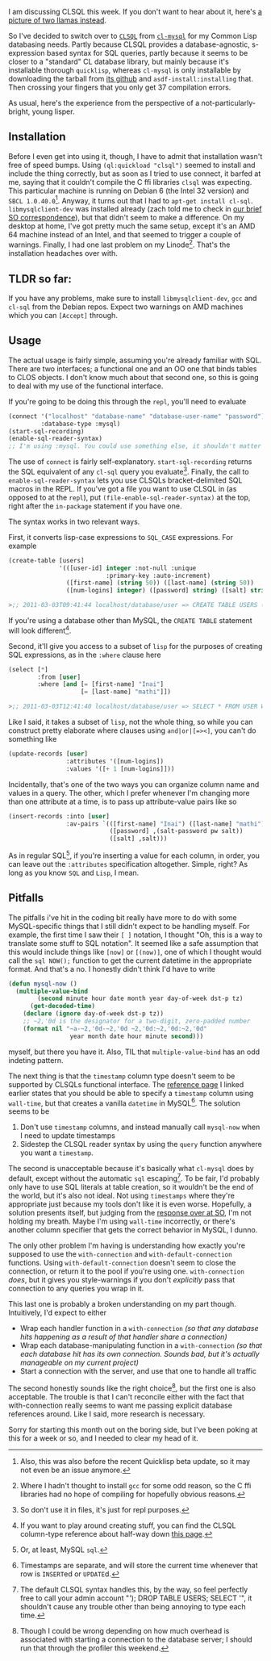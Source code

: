 I am discussing CLSQL this week. If you don't want to hear about it, here's [a picture of two llamas instead](http://s521.photobucket.com/albums/w334/smackentosh/?action=view&current=1275822438839.jpg&mediafilter=images).

So I've decided to switch over to [`CLSQL`](http://clsql.b9.com/) from [`cl-mysql`](http://www.hackinghat.com/index.php/cl-mysql) for my Common Lisp databasing needs. Partly because CLSQL provides a database-agnostic, s-expression based syntax for SQL queries, partly because it seems to be closer to a "standard" CL database library, but mainly because it's installable thorough `quicklisp`, whereas `cl-mysql` is only installable by downloading the tarball from [its github](https://github.com/hackinghat/cl-mysql) and `asdf-install:installing` that. Then crossing your fingers that you only get 37 compilation errors.

As usual, here's the experience from the perspective of a not-particularly-bright, young lisper.

## Installation

Before I even get into using it, though, I have to admit that installation wasn't free of speed bumps. Using `(ql:quickload "clsql")` seemed to install and include the thing correctly, but as soon as I tried to use connect, it barfed at me, saying that it couldn't compile the C ffi libraries `clsql` was expecting. This particular machine is running on Debian 6 (the Intel 32 version) and `SBCL 1.0.40.0`[^also]. Anyway, it turns out that I had to `apt-get install cl-sql`. `libmysqlclient-dev` was installed already (zach told me to check in [our brief SO correspondence](http://stackoverflow.com/questions/5032566/clsql-trouble-in-sbcl)), but that didn't seem to make a difference. On my desktop at home, I've got pretty much the same setup, except it's an AMD 64 machine instead of an Intel, and that seemed to trigger a couple of warnings. Finally, I had one last problem on my Linode[^no-gcc]. That's the installation headaches over with.

[^also]: Also, this was also before the recent Quicklisp beta update, so it may not even be an issue anymore.
[^no-gcc]: Where I hadn't thought to install `gcc` for some odd reason, so the C ffi libraries had no hope of compiling for hopefully obvious reasons.

## TLDR so far:

If you have any problems, make sure to install `libmysqlclient-dev`, `gcc` and `cl-sql` from the Debian repos. Expect two warnings on AMD machines which you can `[Accept]` through.

## Usage

The actual usage is fairly simple, assuming you're already familiar with SQL. There are two interfaces; a functional one and an OO one that binds tables to CLOS objects. I don't know much about that second one, so this is going to deal with my use of the functional interface.

If you're going to be doing this through the `repl`, you'll need to evaluate

```lisp
(connect '("localhost" "database-name" "database-user-name" "password")
         :database-type :mysql)
(start-sql-recording)
(enable-sql-reader-syntax)
;; I'm using :mysql. You could use something else, it shouldn't matter for the purposes of this article

```

The use of `connect` is fairly self-explanatory. `start-sql-recording` returns the SQL equivalent of any `cl-sql` query you evaluate[^not-in-files]. Finally, the call to `enable-sql-reader-syntax` lets you use CLSQLs bracket-delimited SQL macros in the REPL. If you've got a file you want to use CLSQL in (as opposed to at the `repl`), put `(file-enable-sql-reader-syntax)` at the top, right after the `in-package` statement if you have one.

[^not-in-files]: So don't use it in files, it's just for repl purposes.

The syntax works in two relevant ways.

First, it converts lisp-case expressions to `SQL_CASE` expressions. For example

```lisp
(create-table [users]
              '(([user-id] integer :not-null :unique
                           :primary-key :auto-increment)
                ([first-name] (string 50)) ([last-name] (string 50))
                ([num-logins] integer) ([password] string) ([salt] string)))

>;; 2011-03-03T09:41:44 localhost/database/user => CREATE TABLE USERS (USER_ID INT NOT NULL UNIQUE PRIMARY KEY AUTO_INCREMENT, FIRST_NAME CHAR(50), LAST_NAME CHAR(50), NUM_LOGINS INT(11), PASSWORD VARCHAR(255), SALT VARCHAR(255)) Type=InnoDB

```

If you're using a database other than MySQL, the `CREATE TABLE` statement will look different[^play-around].

[^play-around]: If you want to play around creating stuff, you can find the CLSQL column-type reference about half-way down [this page](http://clsql.b9.com/manual/def-view-class.html).

Second, it'll give you access to a subset of `lisp` for the purposes of creating SQL expressions, as in the `:where` clause here

```lisp
(select [*]
        :from [user]
        :where [and [= [first-name] "Inai"]
                    [= [last-name] "mathi"]])

>;; 2011-03-03T12:41:40 localhost/database/user => SELECT * FROM USER WHERE ((FIRST_NAME = 'Inai') AND (LAST_NAME = 'mathi'))
```

Like I said, it takes a subset of `lisp`, not the whole thing, so while you can construct pretty elaborate where clauses using `and|or|[=><]`, you can't do something like

```lisp
(update-records [user]
                :attributes '([num-logins])
                :values '([+ 1 [num-logins]]))
```

Incidentally, that's one of the two ways you can organize column name and values in a query. The other, which I prefer whenever I'm changing more than one attribute at a time, is to pass up attribute-value pairs like so

```lisp
(insert-records :into [user]
                :av-pairs `(([first-name] "Inai") ([last-name] "mathi")
                            ([password] ,(salt-password pw salt))
                            ([salt] ,salt)))
```

As in regular SQL[^or-at-least], if you're inserting a value for each column, in order, you can leave out the `:attributes` specification altogether. Simple, right? As long as you know `SQL` and `Lisp`, I mean.

[^or-at-least]: Or, at least, MySQL `sql`.

## Pitfalls

The pitfalls i've hit in the coding bit really have more to do with some MySQL-specific things that I still didn't expect to be handling myself. For example, the first time I saw their `[ ]` notation, I thought "Oh, this is a way to translate some stuff to SQL notation". It seemed like a safe assumption that this would include things like `[now]` or `[(now)]`, one of which I thought would call the `sql NOW();` function to get the current datetime in the appropriate format. And that's a no. I honestly didn't think I'd have to write

```lisp
(defun mysql-now ()
  (multiple-value-bind
        (second minute hour date month year day-of-week dst-p tz)
      (get-decoded-time)
    (declare (ignore day-of-week dst-p tz))
    ;; ~2,'0d is the designator for a two-digit, zero-padded number
    (format nil "~a-~2,'0d-~2,'0d ~2,'0d:~2,'0d:~2,'0d"
                 year month date hour minute second)))

```

myself, but there you have it. Also, TIL that `multiple-value-bind` has an odd indeting pattern.

The next thing is that the `timestamp` column type doesn't seem to be supported by CLSQLs functional interface. The [reference page](http://clsql.b9.com/manual/def-view-class.html) I linked earlier states that you should be able to specify a `timestamp` column using `wall-time`, but that creates a vanilla `datetime` in MySQL[^timestamps-are-different]. The solution seems to be

[^timestamps-are-different]: Timestamps are separate, and will store the current time whenever that row is `INSERT`ed or `UPDATE`d.

1. Don't use `timestamp` columns, and instead manually call `mysql-now` when I need to update timestamps
2. Sidestep the CLSQL reader syntax by using the `query` function anywhere you want a `timestamp`.

The second is unacceptable because it's basically what `cl-mysql` does by default, except without the automatic `sql` escaping[^auto-escaping]. To be fair, I'd probably only have to use SQL literals at table creation, so it wouldn't be the end of the world, but it's also not ideal. Not using `timestamps` where they're appropriate just because my tools don't like it is even worse. Hopefully, a solution presents itself, but judging from the [response over at SO](http://stackoverflow.com/questions/5147296/clsql-timestamp-column-type), I'm not holding my breath. Maybe I'm using `wall-time` incorrectly, or there's another column specifier that gets the correct behavior in MySQL, I dunno.

[^auto-escaping]: The default CLSQL syntax handles this, by the way, so feel perfectly free to call your admin account "'); DROP TABLE USERS; SELECT '", it shouldn't cause any trouble other than being annoying to type each time.

The only other problem I'm having is understanding how exactly you're supposed to use the `with-connection` and `with-default-connection` functions. Using `with-default-connection` doesn't seem to close the connection, or return it to the pool if you're using one. `with-connection` _does_, but it gives you style-warnings if you don't _explicitly_ pass that connection to any queries you wrap in it.

This last one is probably a broken understanding on my part though. Intuitively, I'd expect to either

- Wrap each handler function in a `with-connection` _(so that any database hits happening as a result of that handler share a connection)_
- Wrap each database-manipulating function in a `with-connection` _(so that each database hit has its own connection. Sounds bad, but it's actually manageable on my current project)_
- Start a connection with the server, and use that one to handle all traffic

The second honestly sounds like the right choice[^could-be-wrong], but the first one is also acceptable. The trouble is that I can't reconcile either with the fact that with-connection really seems to want me passing explicit database references around. Like I said, more research is necessary.

[^could-be-wrong]: Though I could be wrong depending on how much overhead is associated with starting a connection to the database server; I should run that through the profiler this weekend.

Sorry for starting this month out on the boring side, but I've been poking at this for a week or so, and I needed to clear my head of it.
